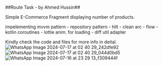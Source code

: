 ##Route Task - by Ahmed Hussin##

Simple E-Commerce Fragment displaying number of products.

impelementing 
mvvm pattern - repository pattern - hilt - clean arc - flow - kotlin coroutines - lottie anim. for loading - diff util adapter 

Kindly check the code and files for more info in deital.
![WhatsApp Image 2024-07-17 at 02 40 29_242dfe92](https://github.com/user-attachments/assets/2c182edc-6a71-40b4-bdee-826cffb9e72a)
![WhatsApp Image 2024-07-17 at 02 40 29_044d0bd5](https://github.com/user-attachments/assets/3df35fdd-e5e6-4cb4-8f65-22464bcc1c92)
![WhatsApp Image 2024-07-16 at 23 29 13_f309444f](https://github.com/user-attachments/assets/ba15a8d5-e2fd-4fb5-998d-480b6ca1e6c7)
